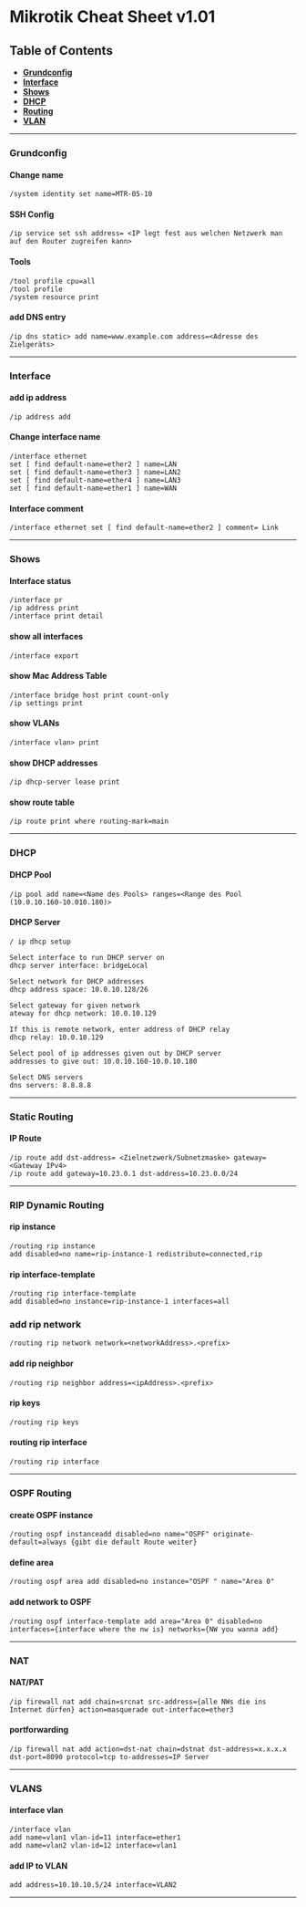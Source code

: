 # Mikrotik Cheat Sheet v1.01
## Table of Contents
- **[Grundconfig](#grundconfig)** 
- **[Interface](#interface)**
- **[Shows](#shows)**
- **[DHCP](#dhcp)**
- **[Routing](#static-routing)**
- **[VLAN](#vlans)**
---
### Grundconfig
#### Change name
```mikrotik
/system identity set name=MTR-05-10
```
#### SSH Config
```mikrotik
/ip service set ssh address= <IP legt fest aus welchen Netzwerk man auf den Router zugreifen kann>
```
#### Tools
```mikrotik
/tool profile cpu=all
/tool profile
/system resource print
```
#### add DNS entry
```mikrotik
/ip dns static> add name=www.example.com address=<Adresse des Zielgeräts>
```
---
### Interface
#### add ip address
```mikrotik
/ip address add
```
#### Change interface name
```mikrotik
/interface ethernet
set [ find default-name=ether2 ] name=LAN
set [ find default-name=ether3 ] name=LAN2
set [ find default-name=ether4 ] name=LAN3
set [ find default-name=ether1 ] name=WAN
```
#### Interface comment
```mikrotik
/interface ethernet set [ find default-name=ether2 ] comment= Link
```
---
### Shows
#### Interface status
```mikrotik
/interface pr
/ip address print
/interface print detail
```
#### show all interfaces
```mikrotik
/interface export
```
#### show Mac Address Table
```mikrotik
/interface bridge host print count-only
/ip settings print
```
#### show VLANs
```mikrotik
/interface vlan> print 
```
#### show DHCP addresses
```mikrotik
/ip dhcp-server lease print
```
#### show route table
```mikrotik
/ip route print where routing-mark=main
```
---
### DHCP
#### DHCP Pool
```mikrotik
/ip pool add name=<Name des Pools> ranges=<Range des Pool (10.0.10.160-10.010.180)>
```
#### DHCP Server
```mikrotik
/ ip dhcp setup
		
Select interface to run DHCP server on 
dhcp server interface: bridgeLocal
		
Select network for DHCP addresses 
dhcp address space: 10.0.10.128/26
		
Select gateway for given network 
ateway for dhcp network: 10.0.10.129
		
If this is remote network, enter address of DHCP relay 
dhcp relay: 10.0.10.129
		
Select pool of ip addresses given out by DHCP server 
addresses to give out: 10.0.10.160-10.0.10.180
		
Select DNS servers 
dns servers: 8.8.8.8
```
---
### Static Routing
#### IP Route
```mikrotik
/ip route add dst-address= <Zielnetzwerk/Subnetzmaske> gateway= <Gateway IPv4>
/ip route add gateway=10.23.0.1 dst-address=10.23.0.0/24 
```
---
### RIP Dynamic Routing
#### rip instance
```mikrotik
/routing rip instance
add disabled=no name=rip-instance-1 redistribute=connected,rip
```
#### rip interface-template
```mikrotik
/routing rip interface-template
add disabled=no instance=rip-instance-1 interfaces=all
```
### add rip network
```mikrotik
/routing rip network network=<networkAddress>.<prefix>
```
#### add rip neighbor
```mikrotik
/routing rip neighbor address=<ipAddress>.<prefix>
```
#### rip keys
```mikrotik
/routing rip keys
```
#### routing rip interface
```mikrotik
/routing rip interface
```
---
### OSPF Routing
#### create OSPF instance
```mikrotik
/routing ospf instanceadd disabled=no name="OSPF" originate-default=always {gibt die default Route weiter}
```
#### define area
```mikrotik
/routing ospf area add disabled=no instance="OSPF " name="Area 0"
```
#### add network to OSPF
```mikrotik
/routing ospf interface-template add area="Area 0" disabled=no interfaces={interface where the nw is} networks={NW you wanna add}
```
---
### NAT
#### NAT/PAT
```mikrotik
/ip firewall nat add chain=srcnat src-address={alle NWs die ins Internet dürfen} action=masquerade out-interface=ether3
```
#### portforwarding
```mikrotik
/ip firewall nat add action=dst-nat chain=dstnat dst-address=x.x.x.x dst-port=8090 protocol=tcp to-addresses=IP Server
```
---
### VLANS
#### interface vlan
```mikrotik
/interface vlan 
add name=vlan1 vlan-id=11 interface=ether1 
add name=vlan2 vlan-id=12 interface=vlan1 
```
#### add IP to VLAN
```mikrotik
add address=10.10.10.5/24 interface=VLAN2
```
---



